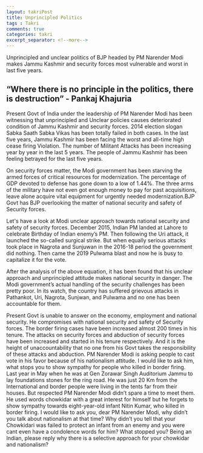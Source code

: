```yaml
---
layout: takriPost
title: Unprincipled Politics
tags : Takri
comments: true
categories: takri
excerpt_separator: <!--more-->
---
```


Unprincipled and unclear politics of BJP headed by PM Narender Modi makes Jammu Kashmir and security forces most vulnerable and worst in last five years. 
<!--more-->

## “Where there is no principle in the politics, there is destruction” - Pankaj Khajuria

Present Govt of India under the leadership of PM Narender Modi has been witnessing that unprincipled and Unclear policies causes deteriorated condition of  Jammu Kashmir and security forces.  2014 election slogan Sabka Saath Sabka Vikas has been totally failed in both cases. In the last five years, Jammu Kashmir has been facing the worst and all-time high cease firing Violation. The number of  Militant Attacks has been increasing year by year in the last 5 years.  The people of Jammu Kashmir has been feeling betrayed for the last five years.

On security forces matter, the Modi government has been starving the armed forces of critical resources for modernization. The percentage of GDP devoted to defense has gone down to a low of 1.44%. The three arms of the military have not even got enough money to pay for past acquisitions, leave alone acquire vital equipment for urgently needed modernization.BJP Govt has  BJP overlooking the matter of national security and safety of Security forces.

Let's have a look at Modi unclear approach towards national security and safety of security forces. December 2015, Indian PM landed at Lahore to celebrate Birthday of  Indian enemy’s PM. Then following the Uri attack, it launched the so-called surgical strike. But when equally serious attacks took place in Nagrota and Sunjuwan in the 2016-18 period the government did nothing. Then came the 2019 Pulwama blast and now he is busy to capitalize it for the vote.

After the analysis of the above equation, it has been found that his unclear approach and unprincipled attitude makes national security in danger. The Modi government’s actual handling of the security challenges has been pretty poor. In its watch, the country has suffered grievous attacks in Pathankot, Uri, Nagrota, Sunjwan, and Pulwama and no one has been accountable for them.
 
Present Govt is unable to answer on the economy, employment and national security.  He compromises with national security and safety of Security forces. The border firing cases have been increased almost 200 times in his tenure. The attacks on security forces and abduction of security forces have been increased and started in his tenure respectively. And it is the height of unaccountability that no one from his Govt takes the responsibility of these attacks and abduction. PM Narender  Modi is asking people to cast vote in his favor because of his nationalism attitude. I would like to ask him, what stops you to show sympathy for people who killed in border firing. Last year in May when he was at Gen Zorawar Singh Auditorium Jammu to lay foundations stones for the ring road.  He was just 20 Km from the International and border people were living in the tents far from their houses. But respected PM Narender Modi didn’t spare a time to meet them. He used words chowkidar with a great interest for himself but he forgets to show sympathy towards eight-year-old infant Nitin Kumar, who killed in border firing. I would like to ask you, dear PM Narender Modi, why didn’t you talk about nationalism at that time? Why didn’t you tell that your Chowkidari was failed to protect an infant from an enemy and you were cant even have a condolence words for him? What stopped you?  Being an Indian, please reply why there is a selective approach for your chowkidar and nationalism?
                                                                                       
